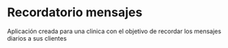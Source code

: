 # Recordatorio mensajes
 Aplicación creada para una clinica con el objetivo de recordar los mensajes diarios a sus clientes
